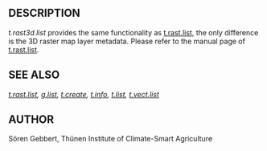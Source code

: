 ## DESCRIPTION

*t.rast3d.list* provides the same functionality as
[t.rast.list](t.rast.list.html), the only difference is the 3D raster
map layer metadata. Please refer to the manual page of
[t.rast.list](t.rast.list.html).

## SEE ALSO

*[t.rast.list](t.rast.list.html), [g.list](g.list.html),
[t.create](t.create.html), [t.info](t.info.html), [t.list](t.list.html),
[t.vect.list](t.vect.list.html)*

## AUTHOR

Sören Gebbert, Thünen Institute of Climate-Smart Agriculture
